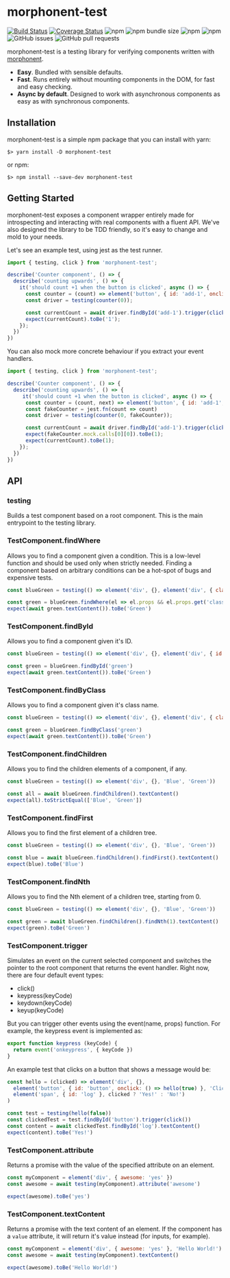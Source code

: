 # morphonent-test
[![Build Status](https://img.shields.io/endpoint.svg?url=https%3A%2F%2Factions-badge.atrox.dev%2Fkmruiz%2Fmorphonent-test%2Fbadge&style=flat)](https://actions-badge.atrox.dev/kmruiz/morphonent/goto)
[![Coverage Status](https://coveralls.io/repos/github/kmruiz/morphonent-test/badge.svg?branch=master)](https://coveralls.io/github/kmruiz/morphonent?branch=master) 
![npm](https://img.shields.io/npm/v/morphonent-test.svg) 
![npm bundle size](https://img.shields.io/bundlephobia/min/morphonent-test.svg) 
![npm](https://img.shields.io/npm/dm/morphonent-test.svg)
![npm](https://img.shields.io/npm/l/morphonent-test.svg)
![GitHub issues](https://img.shields.io/github/issues/kmruiz/morphonent-test.svg)
![GitHub pull requests](https://img.shields.io/github/issues-pr/kmruiz/morphonent-test.svg)

morphonent-test is a testing library for verifying components written with [morphonent](https://github.com/kmruiz/morphonent).

* **Easy**. Bundled with sensible defaults.
* **Fast**. Runs entirely without mounting components in the DOM, for fast and easy checking.
* **Async by default**. Designed to work with asynchronous components as easy as with synchronous components.

## Installation

morphonent-test is a simple npm package that you can install with yarn:

`$> yarn install -D morphonent-test`

or npm:

`$> npm install --save-dev morphonent-test`

## Getting Started

morphonent-test exposes a component wrapper entirely made for introspecting and interacting with real components with a fluent API.
We've also designed the library to be TDD friendly, so it's easy to change and mold to your needs.

Let's see an example test, using jest as the test runner.

```js
import { testing, click } from 'morphonent-test';

describe('Counter component', () => {
  describe('counting upwards', () => {
    it('should count +1 when the button is clicked', async () => {
      const counter = (count) => element('button', { id: 'add-1', onclick: () => counter(count + 1) }, count);
      const driver = testing(counter(0));

      const currentCount = await driver.findById('add-1').trigger(click()).textContent();
      expect(currentCount).toBe('1');
    });
  })
})
```

You can also mock more concrete behaviour if you extract your event handlers.

```js
import { testing, click } from 'morphonent-test';

describe('Counter component', () => {
  describe('counting upwards', () => {
     it('should count +1 when the button is clicked', async () => {
      const counter = (count, next) => element('button', { id: 'add-1', onclick: () => next(count + 1, next) }, count);
      const fakeCounter = jest.fn(count => count)
      const driver = testing(counter(0, fakeCounter));

      const currentCount = await driver.findById('add-1').trigger(click()).textContent();
      expect(fakeCounter.mock.calls[0][0]).toBe(1);
      expect(currentCount).toBe(1);
    });
  })
})
```

## API

### testing

Builds a test component based on a root component. This is the main entrypoint to the testing library.

### TestComponent.findWhere

Allows you to find a component given a condition. This is a low-level function and should be used only when strictly needed. Finding a component based on arbitrary conditions can be a hot-spot of bugs and expensive tests.

```js
const blueGreen = testing(() => element('div', {}, element('div', { class: 'blue' }, 'Blue'), element('div', { class: 'green' }, 'Green')))

const green = blueGreen.findWhere(el => el.props && el.props.get('class') === 'green')
expect(await green.textContent()).toBe('Green')
```

### TestComponent.findById

Allows you to find a component given it's ID.

```js
const blueGreen = testing(() => element('div', {}, element('div', { id: 'blue' }, 'Blue'), element('div', { id: 'green' }, 'Green')))

const green = blueGreen.findById('green')
expect(await green.textContent()).toBe('Green')
```

### TestComponent.findByClass

Allows you to find a component given it's class name.

```js
const blueGreen = testing(() => element('div', {}, element('div', { class: 'blue' }, 'Blue'), element('div', { class: 'green' }, 'Green')))

const green = blueGreen.findByClass('green')
expect(await green.textContent()).toBe('Green')
```

### TestComponent.findChildren

Allows you to find the children elements of a component, if any.

```js
const blueGreen = testing(() => element('div', {}, 'Blue', 'Green'))

const all = await blueGreen.findChildren().textContent()
expect(all).toStrictEqual(['Blue', 'Green'])
```

### TestComponent.findFirst

Allows you to find the first element of a children tree.

```js
const blueGreen = testing(() => element('div', {}, 'Blue', 'Green'))

const blue = await blueGreen.findChildren().findFirst().textContent()
expect(blue).toBe('Blue')
```

### TestComponent.findNth

Allows you to find the Nth element of a children tree, starting from 0.

```js
const blueGreen = testing(() => element('div', {}, 'Blue', 'Green'))

const green = await blueGreen.findChildren().findNth(1).textContent()
expect(green).toBe('Green')
```

### TestComponent.trigger

Simulates an event on the current selected component and switches the pointer to the root component that returns the event handler. Right now, there are four default event types:

* click()
* keypress(keyCode)
* keydown(keyCode)
* keyup(keyCode)

But you can trigger other events using the event(name, props) function. For example, the keypress event is implemented as:

```js
export function keypress (keyCode) {
  return event('onkeypress', { keyCode })
}
```

An example test that clicks on a button that shows a message would be:

```js
const hello = (clicked) => element('div', {},
  element('button', { id: 'button', onclick: () => hello(true) }, 'Click me!'),
  element('span', { id: 'log' }, clicked ? 'Yes!' : 'No!')
)

const test = testing(hello(false))
const clickedTest = test.findById('button').trigger(click())
const content = await clickedTest.findById('log').textContent()
expect(content).toBe('Yes!')
```

### TestComponent.attribute

Returns a promise with the value of the specified attribute on an element.

```js
const myComponent = element('div', { awesome: 'yes' })
const awesome = await testing(myComponent).attribute('awesome')

expect(awesome).toBe('yes')
```


### TestComponent.textContent

Returns a promise with the text content of an element. If the component has a `value` attribute, it will return it's value instead (for inputs, for example).

```js
const myComponent = element('div', { awesome: 'yes' }, 'Hello World!')
const awesome = await testing(myComponent).textContent()

expect(awesome).toBe('Hello World!')
```
